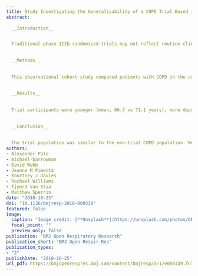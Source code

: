 ```yaml
---
title: Study Investigating the Generalisability of a COPD Trial Based in Primary Care (Salford Lung Study) and the Presence of a Hawthorne Effect
abstract:
  
  __Introduction__


  Traditional phase IIIb randomised trials may not reflect routine clinical practice. The Salford Lung Study in chronic obstructive pulmonary disease (SLS COPD) allowed broad inclusion criteria and followed patients in routine practice. We assessed whether SLS COPD approximated the England COPD population and evidence for a Hawthorne effect.
  
  
  __Methods__
  
  
  This observational cohort study compared patients with COPD in the usual care arm of SLS COPD (2012-2014) with matched non-trial patients with COPD in England from the Clinical Practice Research Datalink database. Generalisability was explored with baseline demographics, clinical and treatment variables; outcomes included COPD exacerbations in adjusted models and pretrial versus peritrial comparisons.
  
  
  __Results__
  
  
  Trial participants were younger (mean, 66.7 vs 71.1 years), more deprived (most deprived quintile, 51.5% vs 21.4%), more current smokers (47.5% vs 32.1%), with more severe Global initiative for chronic Obstructive Lung Disease stages but less comorbidity than non-trial patients. There were no material differences in other characteristics. Acute COPD exacerbation rates were high in the trial population (98.37th percentile).
  
  
  __Conclusion__
  
  
  The trial population was similar to the non-trial COPD population. We observed some evidence of a Hawthorne effect, with more exacerbations recorded in trial patients; however, the largest effect was observed through behavioural changes in patients and general practitioner coding practices.
authors:
- Alexander Pate
- michael-barrowman
- David Webb
- Jeanne M Pimenta
- Kourtney J Davies
- Rachael Williams
- Tjeerd Van Staa
- Matthew Sperrin
date: "2018-10-25"
doi: "10.1136/bmjresp-2018-000339"
featured: false
image:
  caption: 'Image credit: [**Unsplash**](https://unsplash.com/photos/DRuRd3-04lk)'
  focal_point: ""
  preview_only: false
publication: "BMJ Open Respiratory Research"
publication_short: "BMJ Open Respir Res"
publication_types:
- "2"
publishDate: "2018-10-25"
url_pdf: https://bmjopenrespres.bmj.com/content/bmjresp/5/1/e000339.full.pdf
---
```

